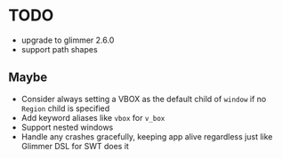 # TODO

- upgrade to glimmer 2.6.0
- support path shapes

## Maybe

- Consider always setting a VBOX as the default child of `window` if no `Region` child is specified
- Add keyword aliases like `vbox` for `v_box`
- Support nested windows
- Handle any crashes gracefully, keeping app alive regardless just like Glimmer DSL for SWT does it
